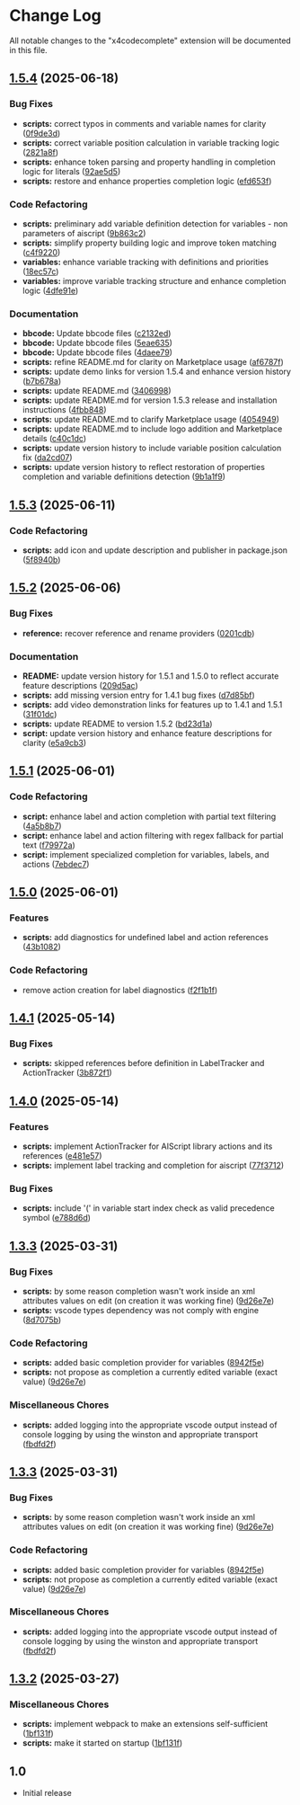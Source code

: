 # Change Log

All notable changes to the "x4codecomplete" extension will be documented in this file.

## [1.5.4](https://github.com/archenovalis/X4CodeComplete/compare/X4CodeComplete@v1.5.3...X4CodeComplete@v1.5.4) (2025-06-18)


### Bug Fixes

* **scripts:** correct typos in comments and variable names for clarity ([0f9de3d](https://github.com/archenovalis/X4CodeComplete/commit/0f9de3db698babde2fb56d3275cee5d8396435d1))
* **scripts:** correct variable position calculation in variable tracking logic ([2821a8f](https://github.com/archenovalis/X4CodeComplete/commit/2821a8f3ec7f4f52a34b3b53ecd5fba4c025926b))
* **scripts:** enhance token parsing and property handling in completion logic for literals ([92ae5d5](https://github.com/archenovalis/X4CodeComplete/commit/92ae5d59549f1b646dbb5e4e40f2d2a468df1e0b))
* **scripts:** restore and enhance properties completion logic ([efd653f](https://github.com/archenovalis/X4CodeComplete/commit/efd653f8527ecc99e38bc35368c62089df71e718))


### Code Refactoring

* **scripts:** preliminary add variable definition detection for variables - non parameters of aiscript ([9b863c2](https://github.com/archenovalis/X4CodeComplete/commit/9b863c2390e8244a77bf091b7337f2eed725fd76))
* **scripts:** simplify property building logic and improve token matching ([c4f9220](https://github.com/archenovalis/X4CodeComplete/commit/c4f9220239ce55bc4b7d53cd10cec8195cd1f8ea))
* **variables:** enhance variable tracking with definitions and priorities ([18ec57c](https://github.com/archenovalis/X4CodeComplete/commit/18ec57c493b497f807eff4a5724a072500d7e6af))
* **variables:** improve variable tracking structure and enhance completion logic ([4dfe91e](https://github.com/archenovalis/X4CodeComplete/commit/4dfe91e15f7a9e283b73c8bc884c2d16bac3f51d))


### Documentation

* **bbcode:** Update bbcode files ([c2132ed](https://github.com/archenovalis/X4CodeComplete/commit/c2132ed8f98d0addda01f19d5a170b9613732c54))
* **bbcode:** Update bbcode files ([5eae635](https://github.com/archenovalis/X4CodeComplete/commit/5eae635b8c34f486a3621cb8bdebda065f5d4daf))
* **bbcode:** Update bbcode files ([4daee79](https://github.com/archenovalis/X4CodeComplete/commit/4daee79f6fd5e2cf8a3ddbe4eea583534501f5ed))
* **scripts:** refine README.md for clarity on Marketplace usage ([af6787f](https://github.com/archenovalis/X4CodeComplete/commit/af6787fe37678edce367d20d0aa191180bc8e676))
* **scripts:** update demo links for version 1.5.4 and enhance version history ([b7b678a](https://github.com/archenovalis/X4CodeComplete/commit/b7b678a7425ef428fdca44b3ae290ab423c037a6))
* **scripts:** update README.md ([3406998](https://github.com/archenovalis/X4CodeComplete/commit/3406998fc35fca49f9805dcc93e9eff6a6c4cdde))
* **scripts:** update README.md for version 1.5.3 release and installation instructions ([4fbb848](https://github.com/archenovalis/X4CodeComplete/commit/4fbb8485bc3a8318cec99f0e316a90fe3b864468))
* **scripts:** update README.md to clarify Marketplace usage ([4054949](https://github.com/archenovalis/X4CodeComplete/commit/4054949c96037a521f3b85a52433f9773a604c2e))
* **scripts:** update README.md to include logo addition and Marketplace details ([c40c1dc](https://github.com/archenovalis/X4CodeComplete/commit/c40c1dc5717af74d6d4d13aa2a700db991a59dc1))
* **scripts:** update version history to include variable position calculation fix ([da2cd07](https://github.com/archenovalis/X4CodeComplete/commit/da2cd07ec37e74af6e1345640adf520adb223083))
* **scripts:** update version history to reflect restoration of properties completion and variable definitions detection ([9b1a1f9](https://github.com/archenovalis/X4CodeComplete/commit/9b1a1f98abaa4b793875363c50ed84b4d8f30a49))

## [1.5.3](https://github.com/archenovalis/X4CodeComplete/compare/X4CodeComplete@v1.5.2...X4CodeComplete@v1.5.3) (2025-06-11)


### Code Refactoring

* **scripts:** add icon and update description and publisher in package.json ([5f8940b](https://github.com/archenovalis/X4CodeComplete/commit/5f8940bb66bfffc9a3e89ad34c6b0810ab6babb5))

## [1.5.2](https://github.com/archenovalis/X4CodeComplete/compare/X4CodeComplete@v1.5.1...X4CodeComplete@v1.5.2) (2025-06-06)


### Bug Fixes

* **reference:** recover reference and rename providers ([0201cdb](https://github.com/archenovalis/X4CodeComplete/commit/0201cdb32e75f6cb243ff332b3ee61088e513faa))


### Documentation

* **README:** update version history for 1.5.1 and 1.5.0 to reflect accurate feature descriptions ([209d5ac](https://github.com/archenovalis/X4CodeComplete/commit/209d5ac2931f41ae05c41db84e9d8414c817e8a9))
* **scripts:** add missing version entry for 1.4.1 bug fixes ([d7d85bf](https://github.com/archenovalis/X4CodeComplete/commit/d7d85bf0b2671eb3c4fd6b391d6bf3ce94407a3f))
* **scripts:** add video demonstration links for features up to 1.4.1 and 1.5.1 ([31f01dc](https://github.com/archenovalis/X4CodeComplete/commit/31f01dc931d3f8efc54cd2d8ea70cf395275ee08))
* **scripts:** update README to version 1.5.2 ([bd23d1a](https://github.com/archenovalis/X4CodeComplete/commit/bd23d1ae2091b3e5d6cd3c9eca32bd2709e8988b))
* **script:** update version history and enhance feature descriptions for clarity ([e5a9cb3](https://github.com/archenovalis/X4CodeComplete/commit/e5a9cb33231310393051c51f4e3ede70d9c6c0f5))

## [1.5.1](https://github.com/archenovalis/X4CodeComplete/compare/X4CodeComplete@v1.5.0...X4CodeComplete@v1.5.1) (2025-06-01)


### Code Refactoring

* **script:** enhance label and action completion with partial text filtering ([4a5b8b7](https://github.com/archenovalis/X4CodeComplete/commit/4a5b8b74751252da1bee97145f62b51e9bf59cf3))
* **script:** enhance label and action filtering with regex fallback for partial text ([f79972a](https://github.com/archenovalis/X4CodeComplete/commit/f79972aef4de8e996b13cc696dcc5ba48657f180))
* **script:** implement specialized completion for variables, labels, and actions ([7ebdec7](https://github.com/archenovalis/X4CodeComplete/commit/7ebdec74042469fe1febde3cd1547c0a0542d115))

## [1.5.0](https://github.com/archenovalis/X4CodeComplete/compare/X4CodeComplete@v1.4.1...X4CodeComplete@v1.5.0) (2025-06-01)


### Features

* **scripts:** add diagnostics for undefined label and action references ([43b1082](https://github.com/archenovalis/X4CodeComplete/commit/43b10824433d74c107e94d468c7a124275ed3250))


### Code Refactoring

* remove action creation for label diagnostics ([f2f1b1f](https://github.com/archenovalis/X4CodeComplete/commit/f2f1b1f8c5d36810fb552ec1c00e620cdd06ee51))

## [1.4.1](https://github.com/archenovalis/X4CodeComplete/compare/X4CodeComplete@v1.4.0...X4CodeComplete@v1.4.1) (2025-05-14)


### Bug Fixes

* **scripts:** skipped references before definition in LabelTracker and ActionTracker ([3b872f1](https://github.com/archenovalis/X4CodeComplete/commit/3b872f13f89d2cd19508e7a07542c74983f627fa))

## [1.4.0](https://github.com/archenovalis/X4CodeComplete/compare/X4CodeComplete@v1.3.3...X4CodeComplete@v1.4.0) (2025-05-14)


### Features

* **scripts:** implement ActionTracker for AIScript library actions and its references ([e481e57](https://github.com/archenovalis/X4CodeComplete/commit/e481e5793aba67f7ac2fcf1f1648b4664dba3cc4))
* **scripts:** implement label tracking and completion for aiscript ([77f3712](https://github.com/archenovalis/X4CodeComplete/commit/77f371285987d85df34f308b7f5023602214c9ef))


### Bug Fixes

* **scripts:** include '(' in variable start index check as valid precedence symbol ([e788d6d](https://github.com/archenovalis/X4CodeComplete/commit/e788d6d9e69f282133c2c3308290e0e2c81137b3))

## [1.3.3](https://github.com/archenovalis/X4CodeComplete/compare/X4CodeComplete@v1.3.2...X4CodeComplete@v1.3.3) (2025-03-31)


### Bug Fixes

* **scripts:** by some reason completion wasn't work inside an xml attributes values on edit (on creation it was working fine) ([9d26e7e](https://github.com/archenovalis/X4CodeComplete/commit/9d26e7e32f87bc966eb4fc95fd31c440348357a9))
* **scripts:** vscode types dependency was not comply with engine ([8d7075b](https://github.com/archenovalis/X4CodeComplete/commit/8d7075b2ab052d809bdb2013c109cac0cb0a83a2))


### Code Refactoring

* **scripts:** added basic completion provider for variables ([8942f5e](https://github.com/archenovalis/X4CodeComplete/commit/8942f5ecc259e1c6a53a6dc41468b58fe327999a))
* **scripts:** not propose as completion a currently edited variable (exact value) ([9d26e7e](https://github.com/archenovalis/X4CodeComplete/commit/9d26e7e32f87bc966eb4fc95fd31c440348357a9))


### Miscellaneous Chores

* **scripts:** added logging into the appropriate vscode output instead of console logging by using the winston and appropriate transport ([fbdfd2f](https://github.com/archenovalis/X4CodeComplete/commit/fbdfd2fc849dcbae412c086f10c25d1c05e3d111))

## [1.3.3](https://github.com/archenovalis/X4CodeComplete/compare/X4CodeComplete@v1.3.2...X4CodeComplete@v1.3.3) (2025-03-31)


### Bug Fixes

* **scripts:** by some reason completion wasn't work inside an xml attributes values on edit (on creation it was working fine) ([9d26e7e](https://github.com/archenovalis/X4CodeComplete/commit/9d26e7e32f87bc966eb4fc95fd31c440348357a9))


### Code Refactoring

* **scripts:** added basic completion provider for variables ([8942f5e](https://github.com/archenovalis/X4CodeComplete/commit/8942f5ecc259e1c6a53a6dc41468b58fe327999a))
* **scripts:** not propose as completion a currently edited variable (exact value) ([9d26e7e](https://github.com/archenovalis/X4CodeComplete/commit/9d26e7e32f87bc966eb4fc95fd31c440348357a9))


### Miscellaneous Chores

* **scripts:** added logging into the appropriate vscode output instead of console logging by using the winston and appropriate transport ([fbdfd2f](https://github.com/archenovalis/X4CodeComplete/commit/fbdfd2fc849dcbae412c086f10c25d1c05e3d111))

## [1.3.2](https://github.com/archenovalis/X4CodeComplete/compare/X4CodeComplete@v1.3.1...X4CodeComplete@v1.3.2) (2025-03-27)


### Miscellaneous Chores

* **scripts:** implement webpack to make an extensions self-sufficient ([1bf131f](https://github.com/archenovalis/X4CodeComplete/commit/1bf131f6a87f449dc9e76bacd5fbea25aea9e311))
* **scripts:** make it started on startup ([1bf131f](https://github.com/archenovalis/X4CodeComplete/commit/1bf131f6a87f449dc9e76bacd5fbea25aea9e311))

## 1.0

- Initial release
